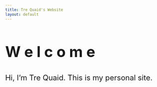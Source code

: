 ```yaml
---
title: Tre Quaid's Website
layout: default
---
```

<h2 class="rainbow" style="font-size: 48px;">
  <span style="--i:1">W</span>
  <span style="--i:2">e</span>
  <span style="--i:3">l</span>
  <span style="--i:4">c</span>
  <span style="--i:5">o</span>
  <span style="--i:6">m</span>
  <span style="--i:7">e</span>
</h2>

<p style="font-size: 24px; margin-top: 1em;">
  Hi, I’m Tre Quaid. This is my personal site.
</p>
